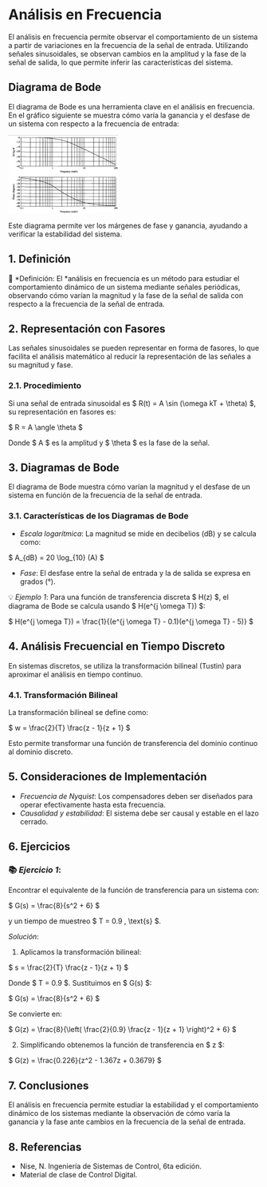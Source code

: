 # Análisis en Frecuencia

El análisis en frecuencia permite observar el comportamiento de un sistema a partir de variaciones en la frecuencia de la señal de entrada. Utilizando señales sinusoidales, se observan cambios en la amplitud y la fase de la señal de salida, lo que permite inferir las características del sistema.

## Diagrama de Bode

El diagrama de Bode es una herramienta clave en el análisis en frecuencia. En el gráfico siguiente se muestra cómo varía la ganancia y el desfase de un sistema con respecto a la frecuencia de entrada:

![Diagrama de Bode](bode.png)

Este diagrama permite ver los márgenes de fase y ganancia, ayudando a verificar la estabilidad del sistema.

## 1. Definición

🔑 *Definición: El *análisis en frecuencia es un método para estudiar el comportamiento dinámico de un sistema mediante señales periódicas, observando cómo varían la magnitud y la fase de la señal de salida con respecto a la frecuencia de la señal de entrada.

## 2. Representación con Fasores

Las señales sinusoidales se pueden representar en forma de fasores, lo que facilita el análisis matemático al reducir la representación de las señales a su magnitud y fase.

### 2.1. Procedimiento

Si una señal de entrada sinusoidal es $ R(t) = A \sin (\omega kT + \theta) $, su representación en fasores es:

$
R = A \angle \theta
$

Donde $ A $ es la amplitud y $ \theta $ es la fase de la señal.

## 3. Diagramas de Bode

El diagrama de Bode muestra cómo varían la magnitud y el desfase de un sistema en función de la frecuencia de la señal de entrada.

### 3.1. Características de los Diagramas de Bode

- *Escala logarítmica*: La magnitud se mide en decibelios (dB) y se calcula como:

$
A_{dB} = 20 \log_{10} (A)
$

- *Fase*: El desfase entre la señal de entrada y la de salida se expresa en grados (°).

💡 *Ejemplo 1*:
Para una función de transferencia discreta $ H(z) $, el diagrama de Bode se calcula usando $ H(e^{j \omega T}) $:

$
H(e^{j \omega T}) = \frac{1}{(e^{j \omega T} - 0.1)(e^{j \omega T} - 5)}
$

## 4. Análisis Frecuencial en Tiempo Discreto

En sistemas discretos, se utiliza la transformación bilineal (Tustin) para aproximar el análisis en tiempo continuo.

### 4.1. Transformación Bilineal

La transformación bilineal se define como:

$
w = \frac{2}{T} \frac{z - 1}{z + 1}
$

Esto permite transformar una función de transferencia del dominio continuo al dominio discreto.

## 5. Consideraciones de Implementación

- *Frecuencia de Nyquist*: Los compensadores deben ser diseñados para operar efectivamente hasta esta frecuencia.
- *Causalidad y estabilidad*: El sistema debe ser causal y estable en el lazo cerrado.

## 6. Ejercicios

### 📚 *Ejercicio 1*:
Encontrar el equivalente de la función de transferencia para un sistema con:

$
G(s) = \frac{8}{s^2 + 6}
$

y un tiempo de muestreo $ T = 0.9 \, \text{s} $.

*Solución*:

1. Aplicamos la transformación bilineal:

$
s = \frac{2}{T} \frac{z - 1}{z + 1}
$

Donde $ T = 0.9 $. Sustituimos en $ G(s) $:

$
G(s) = \frac{8}{s^2 + 6}
$

Se convierte en:

$
G(z) = \frac{8}{\left( \frac{2}{0.9} \frac{z - 1}{z + 1} \right)^2 + 6}
$

2. Simplificando obtenemos la función de transferencia en $ z $:

$
G(z) = \frac{0.226}{z^2 - 1.367z + 0.3679}
$

## 7. Conclusiones

El análisis en frecuencia permite estudiar la estabilidad y el comportamiento dinámico de los sistemas mediante la observación de cómo varía la ganancia y la fase ante cambios en la frecuencia de la señal de entrada.

## 8. Referencias

- Nise, N. Ingeniería de Sistemas de Control, 6ta edición.
- Material de clase de Control Digital.
